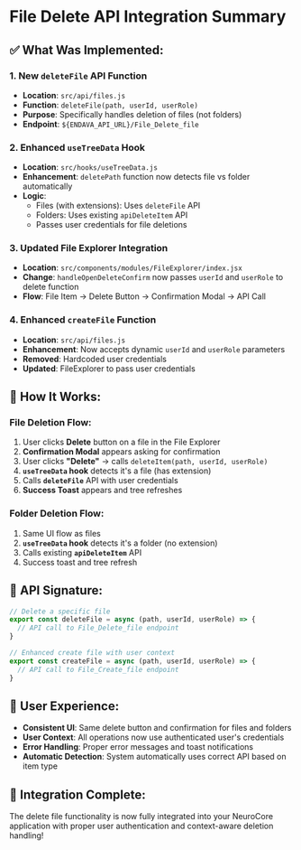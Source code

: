 # File Delete API Integration Summary

## ✅ **What Was Implemented:**

### 1. **New `deleteFile` API Function**
- **Location**: `src/api/files.js`
- **Function**: `deleteFile(path, userId, userRole)`
- **Purpose**: Specifically handles deletion of files (not folders)
- **Endpoint**: `${ENDAVA_API_URL}/File_Delete_file`

### 2. **Enhanced `useTreeData` Hook**
- **Location**: `src/hooks/useTreeData.js`
- **Enhancement**: `deletePath` function now detects file vs folder automatically
- **Logic**: 
  - Files (with extensions): Uses `deleteFile` API
  - Folders: Uses existing `apiDeleteItem` API
  - Passes user credentials for file deletions

### 3. **Updated File Explorer Integration**
- **Location**: `src/components/modules/FileExplorer/index.jsx`
- **Change**: `handleOpenDeleteConfirm` now passes `userId` and `userRole` to delete function
- **Flow**: File Item → Delete Button → Confirmation Modal → API Call

### 4. **Enhanced `createFile` Function**
- **Location**: `src/api/files.js`
- **Enhancement**: Now accepts dynamic `userId` and `userRole` parameters
- **Removed**: Hardcoded user credentials
- **Updated**: FileExplorer to pass user credentials

## 🎯 **How It Works:**

### **File Deletion Flow:**
1. User clicks **Delete** button on a file in the File Explorer
2. **Confirmation Modal** appears asking for confirmation
3. User clicks **"Delete"** → calls `deleteItem(path, userId, userRole)`
4. **`useTreeData` hook** detects it's a file (has extension)
5. Calls **`deleteFile`** API with user credentials
6. **Success Toast** appears and tree refreshes

### **Folder Deletion Flow:**
1. Same UI flow as files
2. **`useTreeData` hook** detects it's a folder (no extension)
3. Calls existing **`apiDeleteItem`** API
4. Success toast and tree refresh

## 🔧 **API Signature:**

```javascript
// Delete a specific file
export const deleteFile = async (path, userId, userRole) => {
  // API call to File_Delete_file endpoint
}

// Enhanced create file with user context
export const createFile = async (path, userId, userRole) => {
  // API call to File_Create_file endpoint
}
```

## 📱 **User Experience:**

- **Consistent UI**: Same delete button and confirmation for files and folders
- **User Context**: All operations now use authenticated user's credentials
- **Error Handling**: Proper error messages and toast notifications
- **Automatic Detection**: System automatically uses correct API based on item type

## 🎉 **Integration Complete:**

The delete file functionality is now fully integrated into your NeuroCore application with proper user authentication and context-aware deletion handling!
